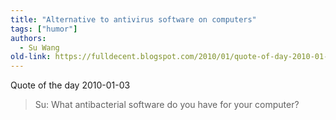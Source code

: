 ```yaml
---
title: "Alternative to antivirus software on computers"
tags: ["humor"]
authors:
  - Su Wang
old-link: https://fulldecent.blogspot.com/2010/01/quote-of-day-2010-01-03.html
---
```


Quote of the day 2010-01-03

> Su: What antibacterial software do you have for your computer?
